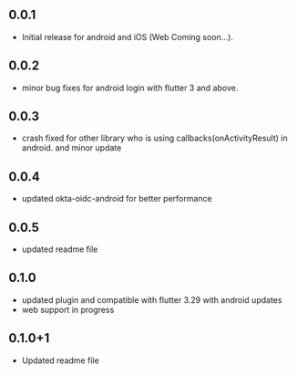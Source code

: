 ## 0.0.1
*  Initial release for android and iOS (Web Coming soon...).

## 0.0.2
*  minor bug fixes for android login  with flutter 3 and above.

## 0.0.3
*  crash fixed for other library who is using callbacks(onActivityResult) in android. and minor update 

## 0.0.4
*  updated okta-oidc-android  for better performance

## 0.0.5
*  updated readme file

## 0.1.0
*  updated plugin and compatible  with flutter 3.29 with android updates
* web support in progress

## 0.1.0+1
*  Updated readme file
